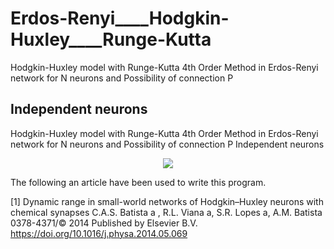 # Erdos-Renyi____Hodgkin-Huxley____Runge-Kutta
Hodgkin-Huxley model with Runge-Kutta 4th Order Method in Erdos-Renyi network for N neurons and Possibility of connection P






## Independent neurons
Hodgkin-Huxley model with Runge-Kutta 4th Order Method in Erdos-Renyi network for N neurons and Possibility of connection P Independent neurons



<p align="center">
 <img src="https://github.com/aliseif321/Erdos-Renyi____Hodgkin-Huxley____Runge-Kutta/blob/main/Independent%20neurons/Pictures/Adjacency%20matrix.png?raw=true" >
 </p>




The following an article have been used to write this program.

[1] Dynamic range in small-world networks of Hodgkin–Huxley neurons with chemical synapses 
C.A.S. Batista a , R.L. Viana a, S.R. Lopes a, A.M. Batista
0378-4371/© 2014 Published by Elsevier B.V. https://doi.org/10.1016/j.physa.2014.05.069

